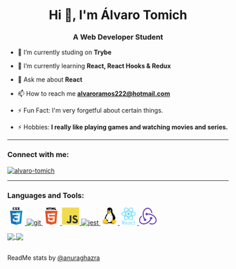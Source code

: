 <h1 align="center">Hi 👋, I'm Álvaro Tomich</h1>
<h3 align="center">A Web Developer Student</h3>

- 🔭 I’m currently studing on **Trybe**

- 🌱 I’m currently learning **React, React Hooks & Redux**

- 💬 Ask me about **React**

- 📫 How to reach me **alvaroramos222@hotmail.com**

- ⚡ Fun Fact: I'm very forgetful about certain things.

- ⚡ Hobbies: **I really like playing games and watching movies and series.**

<hr>

<h3 align="left">Connect with me:</h3>
<p align="left">
<a href="https://linkedin.com/in/alvaro-tomich" target="blank"><img align="center" src="https://raw.githubusercontent.com/rahuldkjain/github-profile-readme-generator/master/src/images/icons/Social/linked-in-alt.svg" alt="alvaro-tomich" height="30" width="40" /></a>
</p>

<hr>

<h3 align="left">Languages and Tools:</h3>
<p align="left"> <a href="https://www.w3schools.com/css/" target="_blank" rel="noreferrer"> <img src="https://raw.githubusercontent.com/devicons/devicon/master/icons/css3/css3-original-wordmark.svg" alt="css3" width="40" height="40"/> </a> <a href="https://git-scm.com/" target="_blank" rel="noreferrer"> <img src="https://www.vectorlogo.zone/logos/git-scm/git-scm-icon.svg" alt="git" width="40" height="40"/> </a> <a href="https://www.w3.org/html/" target="_blank" rel="noreferrer"> <img src="https://raw.githubusercontent.com/devicons/devicon/master/icons/html5/html5-original-wordmark.svg" alt="html5" width="40" height="40"/> </a> <a href="https://developer.mozilla.org/en-US/docs/Web/JavaScript" target="_blank" rel="noreferrer"> <img src="https://raw.githubusercontent.com/devicons/devicon/master/icons/javascript/javascript-original.svg" alt="javascript" width="40" height="40"/> </a> <a href="https://jestjs.io" target="_blank" rel="noreferrer"> <img src="https://www.vectorlogo.zone/logos/jestjsio/jestjsio-icon.svg" alt="jest" width="40" height="40"/> </a> <a href="https://www.linux.org/" target="_blank" rel="noreferrer"> <img src="https://raw.githubusercontent.com/devicons/devicon/master/icons/linux/linux-original.svg" alt="linux" width="40" height="40"/> </a> <a href="https://reactjs.org/" target="_blank" rel="noreferrer"> <img src="https://raw.githubusercontent.com/devicons/devicon/master/icons/react/react-original-wordmark.svg" alt="react" width="40" height="40"/> </a> <a href="https://redux.js.org" target="_blank" rel="noreferrer"> <img src="https://raw.githubusercontent.com/devicons/devicon/master/icons/redux/redux-original.svg" alt="redux" width="40" height="40"/> </a> </p>


<a target="_blank" href="https://github.com/thayscosta3">
  <img align="center" height="160" src="https://github-readme-stats.vercel.app/api?username=alvaro-tomich&show_icons=true&theme=dark&count_private=true&hide_border=true&include_all_commits=true" />
</a>
<a target="_blank" href="https://github.com/thayscosta3">
  <img align="center" height="160" src="https://github-readme-stats.vercel.app/api/top-langs/?username=alvaro-tomich&layout=compact&show_icons=true&hide_border=true&theme=dark&langs_count=10" />
</a>
<br></br>
<p align="left">
  ReadMe stats by 
  <a target="_blank" href="https://github.com/anuraghazra/github-readme-stats"> @anuraghazra</a>
</p>
